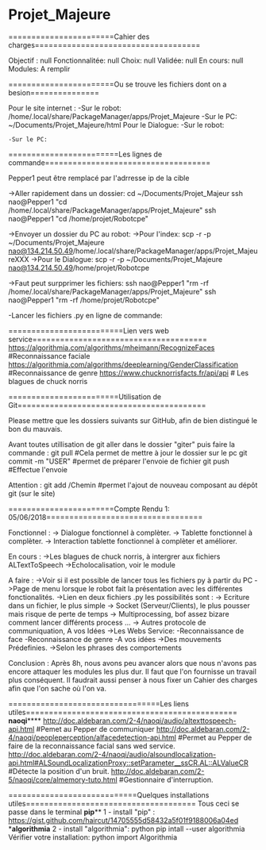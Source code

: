 # Projet_Majeure

=======================Cahier des charges====================================

Objectif : 
	null
Fonctionnalitée:
	null
Choix: 
	null
Validée:
	null
En cours:
	null
Modules:
	A remplir
	
=======================Ou se trouve les fichiers dont on a besion===============

Pour le site internet :
	-Sur le robot:
		/home/.local/share/PackageManager/apps/Projet_Majeure
	-Sur le PC:
		~/Documents/Projet_Majeure/html
Pour le Dialogue:
	-Sur le robot:
	
	-Sur le PC:
		
========================Les lignes de commande====================================

Pepper1 peut être remplacé par l'adrresse ip de la cible

->Aller rapidement dans un dossier:
	cd ~/Documents/Projet_Majeur
	ssh nao@Pepper1 "cd /home/.local/share/PackageManager/apps/Projet_Majeure"
	ssh nao@Pepper1 "cd /home/projet/Robotcpe"

->Envoyer un dossier du PC au robot: 
	->Pour l'index:
		scp -r -p ~/Documents/Projet_Majeure nao@134.214.50.49/home/.local/share/PackageManager/apps/Projet_MajeureXXX
	->Pour le Dialogue:
		scp -r -p ~/Documents/Projet_Majeure nao@134.214.50.49/home/projet/Robotcpe

->Faut peut surpprimer les fichiers:
	ssh nao@Pepper1 "rm -rf /home/.local/share/PackageManager/apps/Projet_Majeure"
	ssh nao@Pepper1 "rm -rf /home/projet/Robotcpe"

-Lancer les fichiers .py en ligne de commande:


=========================Lien vers web service======================================
https://algorithmia.com/algorithms/mheimann/RecognizeFaces  #Reconnaissance faciale
https://algorithmia.com/algorithms/deeplearning/GenderClassification #Reconnaissance de genre
https://www.chucknorrisfacts.fr/api/api # Les blagues de chuck norris

========================Utilisation de Git=========================================

Please mettre que les dossiers suivants sur GitHub, afin de bien distingué le bon du mauvais.

Avant toutes utillisation de git aller dans le dossier "giter" puis faire la commande :
git pull #Cela permet de mettre à jour le dossier sur le pc
git commit -m "USER" #permet de préparer l'envoie de fichier
git push #Effectue l'envoie

Attention : 
git add /Chemin #permet l'ajout de nouveau composant au dépôt git (sur le site)

=======================Compte Rendu 1: 05/06/2018==================================

Fonctionnel : 
	-> Dialogue fonctionnel à complèter.
	-> Tablette fonctionnel à complèter.
	-> Interaction tablette fonctionnel à complèter et améliorer.

En cours : 
	->Les blagues de chuck norris, à intergrer aux fichiers ALTextToSpeech
	->Echolocalisation, voir le module 

A faire : 
	->Voir si il est possible de lancer tous les fichiers py à partir du PC
	->Page de menu lorsque le robot fait la présentation avec les différentes fonctionalités.
	->Lien en deux fichiers .py les possibilités sont :
		-> Ecriture dans un fichier, le plus simple
		-> Socket (Serveur/Clients), le plus pousser mais risque de perte de temps
		-> Multiprocessing, bof assez bizare comment lancer différents process ...
		-> Autres protocole de communiquation, A vos Idées
	->Les Webs Service: 
		-Reconnaissance de face
		-Reconnaissance de genre
		-A vos idées
	->Des mouvements Prédefinies. 
	->Selon les phrases des comportements 

Conclusion :
	Après 8h, nous avons peu avancer alors que nous n'avons pas encore attaquer les modules les plus dur. Il faut que l'on fournisse un travail plus conséquent.
	Il faudrait aussi penser à nous fixer un Cahier des charges afin que l'on sache où l'on va. 
	
=================================Les liens utiles==============================================
************naoqi****************
http://doc.aldebaran.com/2-4/naoqi/audio/altexttospeech-api.html #Pemet au Pepper de communiquer
http://doc.aldebaran.com/2-4/naoqi/peopleperception/alfacedetection-api.html #Permet au Pepper de faire de la reconnaissance facial sans wed service.
http://doc.aldebaran.com/2-4/naoqi/audio/alsoundlocalization-api.html#ALSoundLocalizationProxy::setParameter__ssCR.AL::ALValueCR #Détecte la position d'un bruit.
http://doc.aldebaran.com/2-5/naoqi/core/almemory-tuto.html #Gestionnaire d'interruption.

============================Quelques installations utiles=====================================
Tous ceci se passe dans le terminal
**********pip************
1 - install "pip" :
	https://gist.github.com/haircut/14705555d58432a5f01f9188006a04ed
*********algorithmia******** 
2 - install "algorithmia":
	python pip intall --user algorithmia
Vérifier votre installation:
	python
	import Algorithmia

